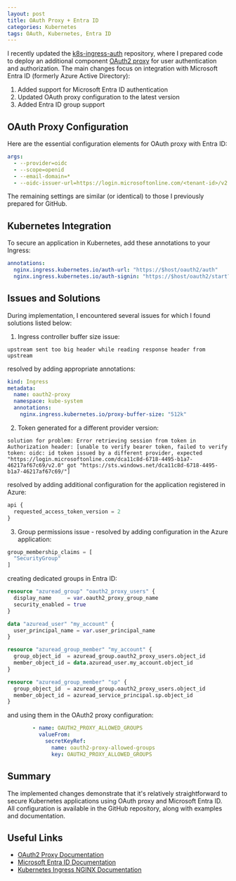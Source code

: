 ```yaml
---
layout: post
title: OAuth Proxy + Entra ID
categories: Kubernetes
tags: OAuth, Kubernetes, Entra ID
---
```


I recently updated the [k8s-ingress-auth](https://github.com/sebastianczech/k8s-ingress-auth) repository, where I prepared code to deploy an additional component [OAuth2 proxy](https://oauth2-proxy.github.io/oauth2-proxy/) for user authentication and authorization. The main changes focus on integration with Microsoft Entra ID (formerly Azure Active Directory):

1. Added support for Microsoft Entra ID authentication
2. Updated OAuth proxy configuration to the latest version
3. Added Entra ID group support

## OAuth Proxy Configuration

Here are the essential configuration elements for OAuth proxy with Entra ID:

```yaml
args:
  - --provider=oidc
  - --scope=openid
  - --email-domain=*
  - --oidc-issuer-url=https://login.microsoftonline.com/<tenant-id>/v2.0
```

The remaining settings are similar (or identical) to those I previously prepared for GitHub.

## Kubernetes Integration

To secure an application in Kubernetes, add these annotations to your Ingress:

```yaml
annotations:
  nginx.ingress.kubernetes.io/auth-url: "https://$host/oauth2/auth"
  nginx.ingress.kubernetes.io/auth-signin: "https://$host/oauth2/start?rd=$escaped_request_uri"
```

## Issues and Solutions

During implementation, I encountered several issues for which I found solutions listed below:

1. Ingress controller buffer size issue:
```text
upstream sent too big header while reading response header from upstream
```

resolved by adding appropriate annotations:
```yaml
kind: Ingress
metadata:
  name: oauth2-proxy
  namespace: kube-system
  annotations:
    nginx.ingress.kubernetes.io/proxy-buffer-size: "512k"
```

2. Token generated for a different provider version:
```text
solution for problem: Error retrieving session from token in Authorization header: [unable to verify bearer token, failed to verify token: oidc: id token issued by a different provider, expected "https://login.microsoftonline.com/dca11c8d-6718-4495-b1a7-46217af67c69/v2.0" got "https://sts.windows.net/dca11c8d-6718-4495-b1a7-46217af67c69/"]
```

resolved by adding additional configuration for the application registered in Azure:
```terraform
api {
  requested_access_token_version = 2
}
```

3. Group permissions issue - resolved by adding configuration in the Azure application:
```terraform
group_membership_claims = [
  "SecurityGroup"
]
```

creating dedicated groups in Entra ID:
```terraform
resource "azuread_group" "oauth2_proxy_users" {
  display_name     = var.oauth2_proxy_group_name
  security_enabled = true
}

data "azuread_user" "my_account" {
  user_principal_name = var.user_principal_name
}

resource "azuread_group_member" "my_account" {
  group_object_id  = azuread_group.oauth2_proxy_users.object_id
  member_object_id = data.azuread_user.my_account.object_id
}

resource "azuread_group_member" "sp" {
  group_object_id  = azuread_group.oauth2_proxy_users.object_id
  member_object_id = azuread_service_principal.sp.object_id
}
```

and using them in the OAuth2 proxy configuration:
```yaml
        - name: OAUTH2_PROXY_ALLOWED_GROUPS
          valueFrom:
            secretKeyRef:
              name: oauth2-proxy-allowed-groups
              key: OAUTH2_PROXY_ALLOWED_GROUPS
```

## Summary

The implemented changes demonstrate that it's relatively straightforward to secure Kubernetes applications using OAuth proxy and Microsoft Entra ID. All configuration is available in the GitHub repository, along with examples and documentation.

## Useful Links

* [OAuth2 Proxy Documentation](https://oauth2-proxy.github.io/oauth2-proxy/configuration/providers/ms_entra_id)
* [Microsoft Entra ID Documentation](https://learn.microsoft.com/en-us/entra/identity/)
* [Kubernetes Ingress NGINX Documentation](https://kubernetes.github.io/ingress-nginx/)